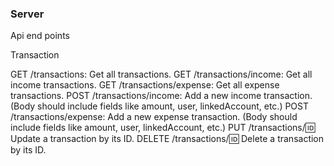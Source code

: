 ### Server

Api end points

Transaction

GET /transactions: Get all transactions.
GET /transactions/income: Get all income transactions.
GET /transactions/expense: Get all expense transactions.
POST /transactions/income: Add a new income transaction. (Body should include fields like amount, user, linkedAccount, etc.)
POST /transactions/expense: Add a new expense transaction. (Body should include fields like amount, user, linkedAccount, etc.)
PUT /transactions/:id: Update a transaction by its ID.
DELETE /transactions/:id: Delete a transaction by its ID.
